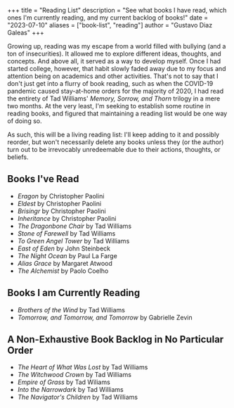 +++
title = "Reading List"
description = "See what books I have read, which ones I'm currently reading, and my current backlog of books!"
date = "2023-07-10"
aliases = ["book-list", "reading"]
author = "Gustavo Diaz Galeas"
+++

Growing up, reading was my escape from a world filled with bullying (and a ton of insecurities). It allowed me to explore different ideas, thoughts, and concepts. And above all, it served as a way to develop myself. Once I had started college, however, that habit slowly faded away due to my focus and attention being on academics and other activities. That's not to say that I don't just get into a flurry of book reading, such as when the COVID-19 pandemic caused stay-at-home orders for the majority of 2020, I had read the entirety of Tad Williams' _Memory, Sorrow, and Thorn_ trilogy in a mere two months. At the very least, I'm seeking to establish some routine in reading books, and figured that maintaining a reading list would be one way of doing so.

As such, this will be a living reading list: I'll keep adding to it and possibly reorder, but won't necessarily delete any books unless they (or the author) turn out to be irrevocably unredeemable due to their actions, thoughts, or beliefs.

## Books I've Read

- _Eragon_ by Christopher Paolini
- _Eldest_ by Christopher Paolini
- _Brisingr_ by Christopher Paolini
- _Inheritance_ by Christopher Paolini
- _The Dragonbone Chair_ by Tad Williams
- _Stone of Farewell_ by Tad Williams
- _To Green Angel Tower_ by Tad Williams
- _East of Eden_ by John Steinbeck
- _The Night Ocean_ by Paul La Farge
- _Alias Grace_ by Margaret Atwood
- _The Alchemist_ by Paolo Coelho

## Books I am Currently Reading

- _Brothers of the Wind_ by Tad Williams
- _Tomorrow, and Tomorrow, and Tomorrow_ by Gabrielle Zevin

## A Non-Exhaustive Book Backlog in No Particular Order

- _The Heart of What Was Lost_ by Tad Williams
- _The Witchwood Crown_ by Tad Williams
- _Empire of Grass_ by Tad Wiliams
- _Into the Narrowdark_ by Tad Williams
- _The Navigator's Children_ by Tad Williams
